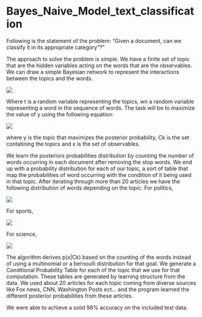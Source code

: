 # Bayes_Naive_Model_text_classification


Following is the statement of the problem: “Given a document, can we classify it in its appropriate category”?”    

The approach to solve the problem is simple. We have a finite set of topic that are the hidden variables acting on the words that are the observables. We can draw a simple Bayesian network to represent the interactions between the topics and the words. 

<img src="https://github.com/allarassemjonathan/Bayes_Naive_classifier/blob/main/PictureBayesian.png">

Where t is a random variable representing the topics, wn a random variable representing a word in the sequence of words. 
The task will be to maximize the value of y using the following equation:

<img src="https://github.com/allarassemjonathan/Bayes_Naive_classifier/blob/main/Equation(1).PNG">

where y is the topic that maximizes the posterior probability, Ck is the set contatining the topics and x is the set of observables.

We learn the posteriors probabilities distribution by counting the number of words occurring in each document after removing the stop words. We end up with a probability distribution for each of our topic, a sort of table that map the probabilities of word occurring with the condition of it being used in that topic. 
After iterating through more than 20 articles we have the following distribution of words depending on the topic:
For politics,

<img src="https://github.com/allarassemjonathan/Bayes_Naive_classifier/blob/main/PicturePolitics.png">

For sports,

<img src="https://github.com/allarassemjonathan/Bayes_Naive_classifier/blob/main/PictureSport.png" >

For science,

<img src="https://github.com/allarassemjonathan/Bayes_Naive_classifier/blob/main/PictureScience.png" >

The algorithm derives p(x|Ck) based on the counting of the words instead of using a multinomial or a bernoulli distribution for that goal. We generate a Conditional Probability Table for each of the topic that we use for that computation. These tables are generated by learning structure from the data. We used about 20 articles for each topic coming from diverse sources like Fox news, CNN, Washington Posts ect... and the program learned the different posterior probabilities from these articles. 

We were able to achieve a solid 98% accuracy on the included test data. 
